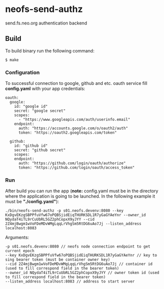 # neofs-send-authz
send.fs.neo.org authentication backend


## Build
To build binary run the following command:
```
$ make
```

### Configuration
To successful connection to google, github and etc. oauth service fill **config.yaml** with your app credentials:

```
oauth:
  google:
    id: "google id"
    secret: "google secret"
    scopes:
      - "https://www.googleapis.com/auth/userinfo.email"
    endpoint:
      auth: "https://accounts.google.com/o/oauth2/auth"
      token: "https://oauth2.googleapis.com/token"

  github:
    id: "github id"
    secret: "github secret"
    scopes:
    endpoint:
      auth: "https://github.com/login/oauth/authorize"
      token: "https://github.com/login/oauth/access_token"

```

### Run
After build you can run the app (**note:** config.yaml must be in the directory where the application is going to be launched.
In the following example it must be **"./config.yaml"**):

```
./bin/neofs-send-authz -p s01.neofs.devenv:8080 --key KxDgvEKzgSBPPfuVfw67oPQBSjidEiqTHURKSDL1R7yGaGYAeYnr --owner_id NQydaT4iTL9rCuUbRL5GZ2phCopxX9yJYY --cid 2Z4mjBwgm1wVoFDeMDvWMgLqqLrVhgSm5RtDG6uAo7Jj --listen_address localhost:8083 
```

Arguments:

```
-p s01.neofs.devenv:8080 // neofs node connection endpoint to get current epoch
--key KxDgvEKzgSBPPfuVfw67oPQBSjidEiqTHURKSDL1R7yGaGYAeYnr // key to sing bearer token (must be container owner key)
--cid 2Z4mjBwgm1wVoFDeMDvWMgLqqLrVhgSm5RtDG6uAo7Jj // container id (used to fill correspond field in the bearer token)
--owner_id NQydaT4iTL9rCuUbRL5GZ2phCopxX9yJYY // owner token id (used to fill correspond field in the bearer token)
--listen_address localhost:8083 // address to start server
```
